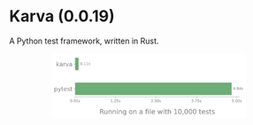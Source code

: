 # Karva (0.0.19)

A Python test framework, written in Rust.

<div align="center">
  <img src="assets/benchmark_results.svg" alt="Benchmark results" width="70%">
</div>
